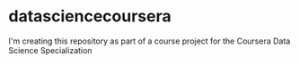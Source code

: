 # datasciencecoursera
I'm creating this repository as part of a course project for the Coursera Data Science Specialization

